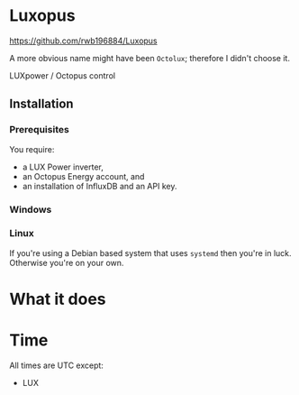 # Luxopus

https://github.com/rwb196884/Luxopus

A more obvious name might have been `Octolux`; therefore I didn't choose it.

LUXpower / Octopus control

## Installation

### Prerequisites

You require:
* a LUX Power inverter,
* an Octopus Energy account, and
* an installation of InfluxDB and an API key.

### Windows

### Linux

If you're using a Debian based system that uses `systemd` then you're in luck. Otherwise you're on your own.

# What it does

# Time

All times are UTC except:
* LUX